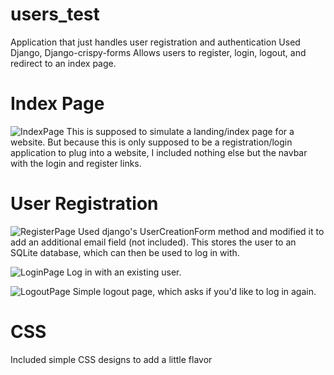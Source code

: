 # users_test
Application that just handles user registration and authentication
Used Django, Django-crispy-forms
Allows users to register, login, logout, and redirect to an index page.

# Index Page
![IndexPage](https://user-images.githubusercontent.com/64391008/163488338-1996731f-34e4-41bc-b955-547212677316.PNG)
This is supposed to simulate a landing/index page for a website.
But because this is only supposed to be a registration/login application to plug into a website, I included nothing else but the navbar with the login and register links.

# User Registration
![RegisterPage](https://user-images.githubusercontent.com/64391008/163488282-fcb92130-c36c-450c-b244-323967fe9d07.PNG)
Used django's UserCreationForm method and modified it to add an additional email field (not included).
This stores the user to an SQLite database, which can then be used to log in with.


![LoginPage](https://user-images.githubusercontent.com/64391008/163488415-f0c41495-1148-4f9f-b429-8976310705d0.PNG)
Log in with an existing user.

![LogoutPage](https://user-images.githubusercontent.com/64391008/163488464-c992e39b-7cc6-40d6-b368-4ce98d18a4ae.PNG)
Simple logout page, which asks if you'd like to log in again.

# CSS
Included simple CSS designs to add a little flavor
